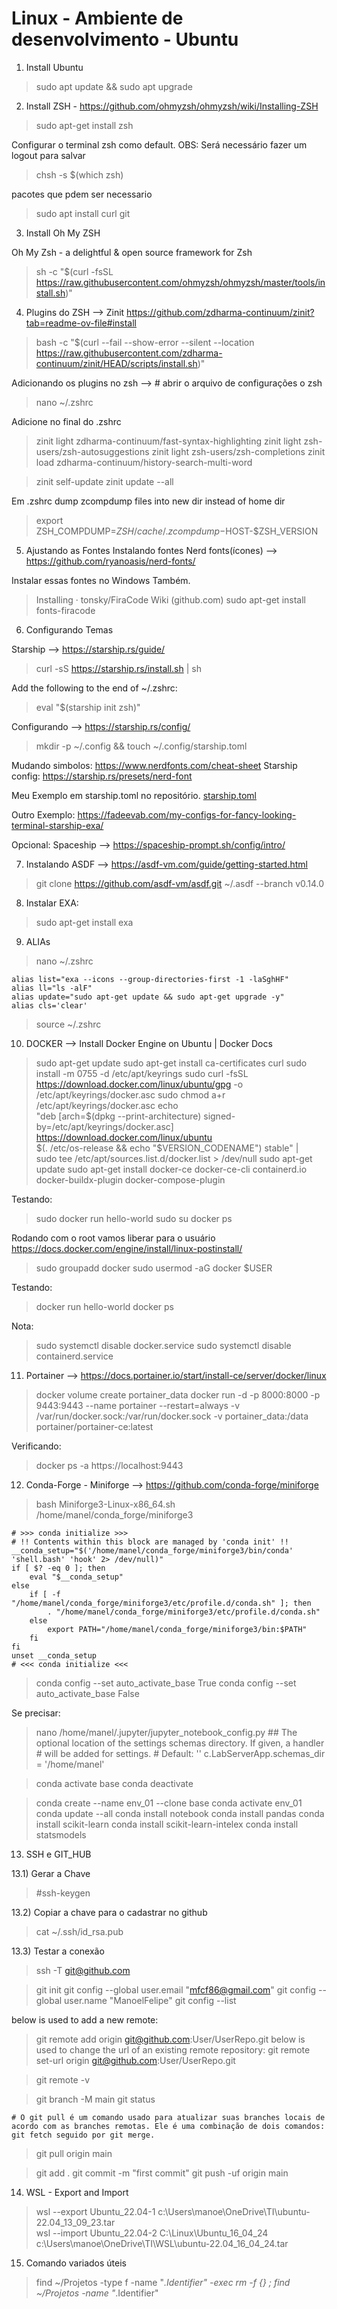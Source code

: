 # Linux - Ambiente de desenvolvimento - Ubuntu

1) Install Ubuntu

> sudo apt update && sudo apt upgrade

2) Install ZSH - <https://github.com/ohmyzsh/ohmyzsh/wiki/Installing-ZSH>

> sudo apt-get install zsh

Configurar o terminal zsh como default. OBS: Será necessário fazer um logout para salvar
> chsh -s $(which zsh)

pacotes que pdem ser necessario
> sudo apt install curl git
    

3) Install Oh My ZSH
   
Oh My Zsh - a delightful & open source framework for Zsh
> sh -c "$(curl -fsSL https://raw.githubusercontent.com/ohmyzsh/ohmyzsh/master/tools/install.sh)"
    
4) Plugins do ZSH --> Zinit <https://github.com/zdharma-continuum/zinit?tab=readme-ov-file#install> 
    
> bash -c "$(curl --fail --show-error --silent --location https://raw.githubusercontent.com/zdharma-continuum/zinit/HEAD/scripts/install.sh)"
    
Adicionando os plugins no zsh --> # abrir o arquivo de configurações o zsh

> nano ~/.zshrc

Adicione no final do .zshrc
> zinit light zdharma-continuum/fast-syntax-highlighting
> zinit light zsh-users/zsh-autosuggestions
> zinit light zsh-users/zsh-completions
> zinit load zdharma-continuum/history-search-multi-word
    
> zinit self-update
> zinit update --all
    
Em .zshrc
dump zcompdump files into new dir instead of home dir
> export ZSH_COMPDUMP=$ZSH/cache/.zcompdump-$HOST-$ZSH_VERSION


5) Ajustando as Fontes
Instalando fontes
Nerd fonts(ícones) --> <https://github.com/ryanoasis/nerd-fonts/>
    
Instalar essas fontes no Windows Também.
> Installing · tonsky/FiraCode Wiki (github.com)
> sudo apt-get install fonts-firacode

6) Configurando Temas
    
Starship --> <https://starship.rs/guide/>
> curl -sS https://starship.rs/install.sh | sh

Add the following to the end of ~/.zshrc:
> eval "$(starship init zsh)"

Configurando --> <https://starship.rs/config/>
> mkdir -p ~/.config && touch ~/.config/starship.toml

Mudando simbolos: <https://www.nerdfonts.com/cheat-sheet>
Starship config: <https://starship.rs/presets/nerd-font>

Meu Exemplo em starship.toml no repositório. [starship.toml](/starship.toml)

Outro Exemplo: <https://fadeevab.com/my-configs-for-fancy-looking-terminal-starship-exa/>

Opcional: Spaceship --> https://spaceship-prompt.sh/config/intro/
    
7) Instalando ASDF --> https://asdf-vm.com/guide/getting-started.html
> git clone https://github.com/asdf-vm/asdf.git ~/.asdf --branch v0.14.0
    
8) Instalar EXA: 
> sudo apt-get install exa
    
9) ALIAs
> nano ~/.zshrc

    alias list="exa --icons --group-directories-first -1 -laSghHF"
    alias ll="ls -alF"
    alias update="sudo apt-get update && sudo apt-get upgrade -y"
    alias cls='clear'
> source ~/.zshrc

10) DOCKER --> Install Docker Engine on Ubuntu | Docker Docs
> sudo apt-get update
> sudo apt-get install ca-certificates curl
> sudo install -m 0755 -d /etc/apt/keyrings
> sudo curl -fsSL https://download.docker.com/linux/ubuntu/gpg -o /etc/apt/keyrings/docker.asc
> sudo chmod a+r /etc/apt/keyrings/docker.asc
> echo \
    "deb [arch=$(dpkg --print-architecture) signed-by=/etc/apt/keyrings/docker.asc] https://download.docker.com/linux/ubuntu \
    $(. /etc/os-release && echo "$VERSION_CODENAME") stable" | \
    sudo tee /etc/apt/sources.list.d/docker.list > /dev/null
> sudo apt-get update
> sudo apt-get install docker-ce docker-ce-cli containerd.io docker-buildx-plugin docker-compose-plugin

Testando:
> sudo docker run hello-world
> sudo su 
> docker ps

Rodando com o root vamos liberar para o usuário
<https://docs.docker.com/engine/install/linux-postinstall/>
> sudo groupadd docker
> sudo usermod -aG docker $USER

Testando:
> docker run hello-world
> docker ps

Nota:
> sudo systemctl disable docker.service
> sudo systemctl disable containerd.service
    
11) Portainer --> <https://docs.portainer.io/start/install-ce/server/docker/linux>
> docker volume create portainer_data
> docker run -d -p 8000:8000 -p 9443:9443 --name portainer --restart=always -v /var/run/docker.sock:/var/run/docker.sock -v portainer_data:/data portainer/portainer-ce:latest

Verificando:
> docker ps -a
> https://localhost:9443
    
12) Conda-Forge - Miniforge --> https://github.com/conda-forge/miniforge
> bash Miniforge3-Linux-x86_64.sh
/home/manel/conda_forge/miniforge3
    
    # >>> conda initialize >>>
    # !! Contents within this block are managed by 'conda init' !!
    __conda_setup="$('/home/manel/conda_forge/miniforge3/bin/conda' 'shell.bash' 'hook' 2> /dev/null)"
    if [ $? -eq 0 ]; then
        eval "$__conda_setup"
    else
        if [ -f "/home/manel/conda_forge/miniforge3/etc/profile.d/conda.sh" ]; then
            . "/home/manel/conda_forge/miniforge3/etc/profile.d/conda.sh"
        else
            export PATH="/home/manel/conda_forge/miniforge3/bin:$PATH"
        fi
    fi
    unset __conda_setup
    # <<< conda initialize <<<
     
> conda config --set auto_activate_base True
> conda config --set auto_activate_base False

Se precisar:    
> nano /home/manel/.jupyter/jupyter_notebook_config.py
    ## The optional location of the settings schemas directory. If given, a handler
    #  will be added for settings.
    #  Default: ''
    c.LabServerApp.schemas_dir = '/home/manel'
    
> conda activate base
> conda deactivate
    
> conda create --name env_01 --clone base
> conda activate env_01
> conda update --all
> conda install notebook
> conda install pandas
> conda install scikit-learn
> conda install scikit-learn-intelex
> conda install statsmodels
   
13) SSH e GIT_HUB

13.1) Gerar a Chave
> #ssh-keygen

13.2) Copiar a chave para o cadastrar no github
> cat ~/.ssh/id_rsa.pub

13.3) Testar a conexão
>  ssh -T git@github.com

> git init
> git config --global user.email "mfcf86@gmail.com"
> git config --global user.name "ManoelFelipe"
> git config --list
   
below is used to add a new remote:
> git remote add origin git@github.com:User/UserRepo.git
below is used to change the url of an existing remote repository:
> git remote set-url origin git@github.com:User/UserRepo.git
    
> git remote -v
    
    
> git branch -M main
> git status
    
    # O git pull é um comando usado para atualizar suas branches locais de acordo com as branches remotas. Ele é uma combinação de dois comandos: git fetch seguido por git merge.
> git pull origin main
    
> git add .
> git commit -m "first commit" 
> git push -uf origin main

14) WSL - Export and Import
    
> wsl --export Ubuntu_22.04-1 c:\Users\manoe\OneDrive\TI\ubuntu-22.04_13_09_23.tar    
> wsl --import Ubuntu_22.04-2 C:\Linux\Ubuntu_16_04_24 c:\Users\manoe\OneDrive\TI\WSL\ubuntu-22.04_16_04_24.tar


15) Comando variados úteis
> find ~/Projetos -type f -name "*.Identifier" -exec rm -f {} \;
> find ~/Projetos -name "*.Identifier"